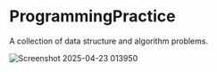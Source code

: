 # ProgrammingPractice
A collection of data structure and algorithm problems.

![Screenshot 2025-04-23 013950](https://github.com/user-attachments/assets/f49f97e1-ba83-4b3e-ae76-555b5b475dfd)

